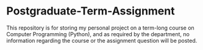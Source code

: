 # Postgraduate-Term-Assignment
This repository is for storing my personal project on a term-long course on Computer Programming (Python), and as required by the department, no information regarding the course or the assignment question will be posted.
